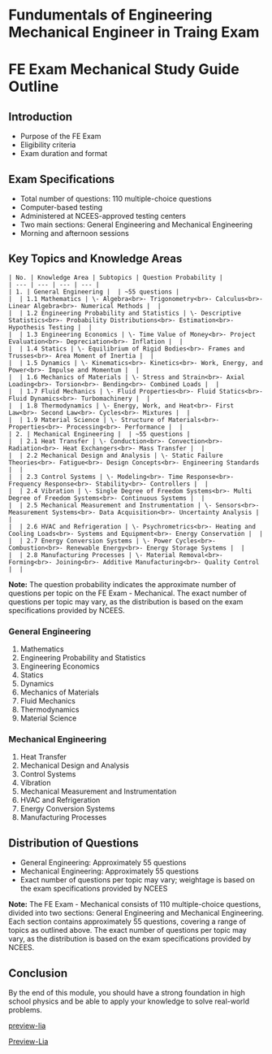 <!--
author:   U. Anthony Omegbu
email:    anthonyomegbu@gmail.com
version:  0.0.1

tags:     LiaScript, education, OER

logo:     https://your-logo-url.com/logo.jpg

comment:  This document is a simple LiaScript course example.

-->

# Fundumentals of Engineering Mechanical Engineer in Traing Exam


FE Exam Mechanical Study Guide Outline
======================================

Introduction
------------

* Purpose of the FE Exam
* Eligibility criteria
* Exam duration and format

Exam Specifications
-------------------

* Total number of questions: 110 multiple-choice questions
* Computer-based testing
* Administered at NCEES-approved testing centers
* Two main sections: General Engineering and Mechanical Engineering
* Morning and afternoon sessions

Key Topics and Knowledge Areas
------------------------------
```
| No. | Knowledge Area | Subtopics | Question Probability |
| --- | --- | --- | --- |
| 1. | General Engineering |  | ~55 questions |
|  | 1.1 Mathematics | \- Algebra<br>- Trigonometry<br>- Calculus<br>- Linear Algebra<br>- Numerical Methods |  |
|  | 1.2 Engineering Probability and Statistics | \- Descriptive Statistics<br>- Probability Distributions<br>- Estimation<br>- Hypothesis Testing |  |
|  | 1.3 Engineering Economics | \- Time Value of Money<br>- Project Evaluation<br>- Depreciation<br>- Inflation |  |
|  | 1.4 Statics | \- Equilibrium of Rigid Bodies<br>- Frames and Trusses<br>- Area Moment of Inertia |  |
|  | 1.5 Dynamics | \- Kinematics<br>- Kinetics<br>- Work, Energy, and Power<br>- Impulse and Momentum |  |
|  | 1.6 Mechanics of Materials | \- Stress and Strain<br>- Axial Loading<br>- Torsion<br>- Bending<br>- Combined Loads |  |
|  | 1.7 Fluid Mechanics | \- Fluid Properties<br>- Fluid Statics<br>- Fluid Dynamics<br>- Turbomachinery |  |
|  | 1.8 Thermodynamics | \- Energy, Work, and Heat<br>- First Law<br>- Second Law<br>- Cycles<br>- Mixtures |  |
|  | 1.9 Material Science | \- Structure of Materials<br>- Properties<br>- Processing<br>- Performance |  |
| 2. | Mechanical Engineering |  | ~55 questions |
|  | 2.1 Heat Transfer | \- Conduction<br>- Convection<br>- Radiation<br>- Heat Exchangers<br>- Mass Transfer |  |
|  | 2.2 Mechanical Design and Analysis | \- Static Failure Theories<br>- Fatigue<br>- Design Concepts<br>- Engineering Standards |  |
|  | 2.3 Control Systems | \- Modeling<br>- Time Response<br>- Frequency Response<br>- Stability<br>- Controllers |  |
|  | 2.4 Vibration | \- Single Degree of Freedom Systems<br>- Multi Degree of Freedom Systems<br>- Continuous Systems |  |
|  | 2.5 Mechanical Measurement and Instrumentation | \- Sensors<br>- Measurement Systems<br>- Data Acquisition<br>- Uncertainty Analysis |  |
|  | 2.6 HVAC and Refrigeration | \- Psychrometrics<br>- Heating and Cooling Loads<br>- Systems and Equipment<br>- Energy Conservation |  |
|  | 2.7 Energy Conversion Systems | \- Power Cycles<br>- Combustion<br>- Renewable Energy<br>- Energy Storage Systems |  |
|  | 2.8 Manufacturing Processes | \- Material Removal<br>- Forming<br>- Joining<br>- Additive Manufacturing<br>- Quality Control |  |
```

**Note:** The question probability indicates the approximate number of questions per topic on the FE Exam - Mechanical. The exact number of questions per topic may vary, as the distribution is based on the exam specifications provided by NCEES.


### General Engineering

1. Mathematics
2. Engineering Probability and Statistics
3. Engineering Economics
4. Statics
5. Dynamics
6. Mechanics of Materials
7. Fluid Mechanics
8. Thermodynamics
9. Material Science

### Mechanical Engineering

1. Heat Transfer
2. Mechanical Design and Analysis
3. Control Systems
4. Vibration
5. Mechanical Measurement and Instrumentation
6. HVAC and Refrigeration
7. Energy Conversion Systems
8. Manufacturing Processes

Distribution of Questions
-------------------------

* General Engineering: Approximately 55 questions
* Mechanical Engineering: Approximately 55 questions
* Exact number of questions per topic may vary; weightage is based on the exam specifications provided by NCEES

**Note:** The FE Exam - Mechanical consists of 110 multiple-choice questions, divided into two sections: General Engineering and Mechanical Engineering. Each section contains approximately 55 questions, covering a range of topics as outlined above. The exact number of questions per topic may vary, as the distribution is based on the exam specifications provided by NCEES.

## Conclusion

By the end of this module, you should have a strong foundation in high school physics and be able to apply your knowledge to solve real-world problems.

[preview-lia](https://raw.githubusercontent.com/awakwe/FE-Mech-EIT-Exam/main/README.md)

[Preview-Lia](https://liascript.github.io/course/?https://raw.githubusercontent.com/awakwe/FE-Mech-EIT-Exam/main/README.md)
